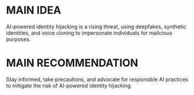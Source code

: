 # MAIN IDEA
AI-powered identity hijacking is a rising threat, using deepfakes, synthetic identities, and voice cloning to impersonate individuals for malicious purposes.

# MAIN RECOMMENDATION
Stay informed, take precautions, and advocate for responsible AI practices to mitigate the risk of AI-powered identity hijacking.
